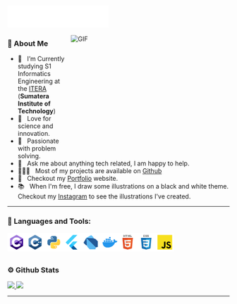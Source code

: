 <img src="images/svg/header.svg"></img>

<img align="right" alt="GIF" src="https://raw.githubusercontent.com/riecho14/riecho14/main/tenor.gif" height="260px" width="360px"/>

### 👾 About Me
- 🔭 &nbsp; I’m Currently studying S1 Informatics Engineering at the [ITERA](https://www.itera.ac.id/) (**Sumatera Institute of Technology**)
- 💓 &nbsp; Love for science and innovation.
- 🌱 &nbsp; Passionate with problem solving.
- 💬 &nbsp; Ask me about anything tech related, I am happy to help.
- 👨🏻‍💻 &nbsp; Most of my projects are available on [Github](https://github.com/riecho14?tab=repositories)
- 📝 &nbsp; Checkout my [Portfolio](https://riecho14.github.io/Iecho-Portfolio/#) website.
- 📚 &nbsp; When I'm free, I draw some illustrations on a black and white theme. Checkout my [Instagram](https://www.instagram.com/iechoartwork/) to see the illustrations I've created.

<hr/>

### 🧠 Languages and Tools:
<a href="https://www.cprogramming.com/" target="_blank"> <img align="left" src="https://raw.githubusercontent.com/riecho14/README_icons/main/language_and_tools/square/c%23/c%23.svg" alt="C#" height="42px"/> </a>
<a href="https://www.cplusplus.com/" target="_blank"> <img align="left" src="https://raw.githubusercontent.com/riecho14/README_icons/main/language_and_tools/square/c%2B%2B/c%2B%2B.svg" alt="C++" height="42px"/> </a>
<a href="https://www.python.org/" target="_blank"> <img align="left" src="https://raw.githubusercontent.com/riecho14/README_icons/main/language_and_tools/square/python/python.svg" alt="Python" height="42px"/> </a>
<a href="https://flutter.dev/" target="_blank"> <img align="left" src="https://raw.githubusercontent.com/riecho14/README_icons/main/language_and_tools/square/flutter/flutter.svg" alt="Flutter" height="42px"/> </a>
<a href="https://dart.dev/" target="_blank"> <img align="left" src="https://raw.githubusercontent.com/riecho14/README_icons/main/language_and_tools/square/dart/dart.svg" alt="Dart" height="42px"/> </a>
<a href="https://www.docker.com/" target="_blank"> <img align="left" src="https://raw.githubusercontent.com/riecho14/README_icons/main/language_and_tools/square/docker/docker.svg" alt="Docker" height="42px"/> </a>
<a href="https://html.com/" target="_blank"> <img align="left" src="https://raw.githubusercontent.com/riecho14/README_icons/main/language_and_tools/square/html/html.svg" alt="HTML" height="42px"/> </a>
<a href="https://developer.mozilla.org/en-US/docs/Web/CSS?retiredLocale=id" target="_blank"> <img align="left" src="https://raw.githubusercontent.com/riecho14/README_icons/main/language_and_tools/square/css/css.svg" alt="CSS" height="42px"/> </a>
<a href="https://www.javascript.com/" target="_blank"> <img align="left" src="https://raw.githubusercontent.com/riecho14/README_icons/main/language_and_tools/square/javascript/javascript.svg" alt="Javascript" height="42px"/> </a>

<br>
<br>
<br>

### ⚙️ Github Stats
<a href='https://github.com/riecho14/github-stats-transparent'>
  
![](https://raw.githubusercontent.com/riecho14/github-stats-transparent/output/generated/overview.svg)
![](https://raw.githubusercontent.com/riecho14/github-stats-transparent/output/generated/languages.svg)

</a>
<hr/>

